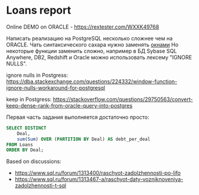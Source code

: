 # Loans report



Online DEMO on ORACLE - https://rextester.com/WXXK49768

Написать реализацию на PostgreSQL несколько сложнее чем на ORACLE. Чать синтаксического сахара нужно заменять [окнами](https://habr.com/ru/post/268983/) Но некоторые функции заменить сложно, например в БД Sybase SQL Anywhere, DB2, Redshift и Oracle можно использовать лексему "IGNORE NULLS".

ignore nulls in Postgress:
https://dba.stackexchange.com/questions/224332/window-function-ignore-nulls-workaround-for-postgresql

keep in Postgress:
https://stackoverflow.com/questions/29750563/convert-keep-dense-rank-from-oracle-query-into-postgres

Первая часть задания выполняется достаточно просто:
```sql
SELECT DISTINCT
    Deal,
    sum(Sum) OVER (PARTITION BY Deal) AS debt_per_deal
FROM Loans
ORDER BY Deal;
```

Based on discussions:
* https://www.sql.ru/forum/1313400/raschyot-zadolzhennosti-po-lifo
* https://www.sql.ru/forum/1313467-a/raschyot-daty-vozniknoveniya-zadolzhennosti-t-sql
